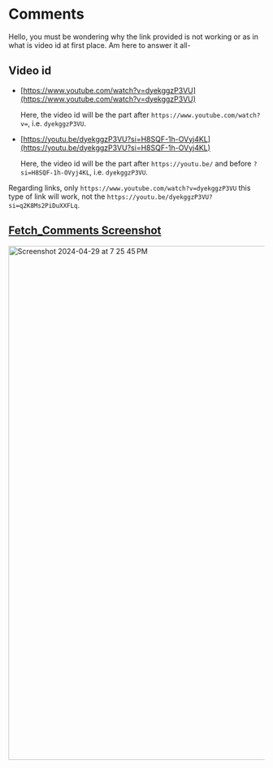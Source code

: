 # Comments

Hello, you must be wondering why the link provided is not working or as in what is video id at first place. Am here to answer it all-

## Video id

- [https://www.youtube.com/watch?v=dyekggzP3VU](https://www.youtube.com/watch?v=dyekggzP3VU)

  Here, the video id will be the part after `https://www.youtube.com/watch?v=`, i.e. `dyekggzP3VU`.

- [https://youtu.be/dyekggzP3VU?si=H8SQF-1h-OVyj4KL](https://youtu.be/dyekggzP3VU?si=H8SQF-1h-OVyj4KL)

  Here, the video id will be the part after `https://youtu.be/` and before `?si=H8SQF-1h-OVyj4KL`, i.e. `dyekggzP3VU`.

Regarding links, only `https://www.youtube.com/watch?v=dyekggzP3VU` this type of link will work, not the `https://youtu.be/dyekggzP3VU?si=q2K8Ms2PiDuXXFLq`.

## [Fetch_Comments Screenshot](https://github.com/PRATIKK0709/PlayWithYoutubeAPI/blob/main/Comments/Fetch_Comments.py)

<img width="1013" alt="Screenshot 2024-04-29 at 7 25 45 PM" src="https://github.com/PRATIKK0709/PlayWithYoutubeAPI/assets/139443204/d2170370-ebd9-42d1-a3ad-239cbb783edd">
